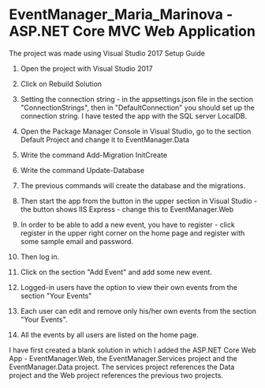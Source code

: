 # EventManager_Maria_Marinova - ASP.NET Core MVC Web Application
The project was made using Visual Studio 2017
Setup Guide
1. Open the project with Visual Studio 2017

2. Click on Rebuild Solution

3. Setting the connection string - in the appsettings.json file in the section "ConnectionStrings", then in "DefaultConnection"
you should set up the connection string. I have tested the app with the SQL server LocalDB.

4. Open the Package Manager Console in Visual Studio, go to the section Default Project and change it to EventManager.Data

5. Write the command Add-Migration InitCreate

6. Write the command Update-Database

7. The previous commands will create the database and the migrations.

8. Then start the app from the button in the upper section in Visual Studio - the button shows IIS Express - 
change this to EventManager.Web  

9. In order to be able to add a new event, you have to register - click register in the upper right corner on the home page and register
with some sample email and password.

10. Then log in.

11. Click on the section "Add Event" and add some new event.

12. Logged-in users have the option to view their own events from the section "Your Events"

13. Each user can edit and remove only his/her own events from the section "Your Events".

14. All the events by all users are listed on the home page.

I have first created a blank solution in which I added the ASP.NET Core Web App - EventManager.Web,
the EventManager.Services project and the EventManager.Data project. The services project references the Data project
and the Web project references the previous two projects.






